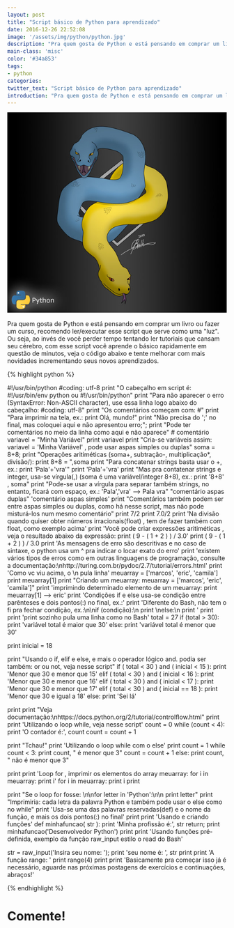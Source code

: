 ```yaml
---
layout: post
title: "Script básico de Python para aprendizado"
date: 2016-12-26 22:52:08
image: '/assets/img/python/python.jpg'
description: "Pra quem gosta de Python e está pensando em comprar um livro ou fazer um curso, recomendo ler/executar esse script que serve como uma 'luz'."
main-class: 'misc'
color: '#34a853'
tags:
- python
categories:
twitter_text: "Script básico de Python para aprendizado"
introduction: "Pra quem gosta de Python e está pensando em comprar um livro ou fazer um curso, recomendo ler/executar esse script que serve como uma 'luz'."
---
```


![Python](/assets/img/python/python.jpg)

Pra quem gosta de Python e está pensando em comprar um livro ou fazer um curso, recomendo ler/executar esse script que serve como uma "luz". Ou seja, ao invés de você perder tempo tentando ler tutoriais que cansam seu cérebro, com esse script você aprende o básico rapidamente em questão de minutos, veja o código abaixo e tente melhorar com mais novidades incrementando seus novos aprendizados.

{% highlight python %}

#!/usr/bin/python
#coding: utf-8
print "O cabeçalho em script é: #!/usr/bin/env python ou #!/usr/bin/python"
print "Para não aparecer o erro (SyntaxError: Non-ASCII character), use essa linha logo abaixo do cabeçalho: #coding: utf-8"
print "Os comentários começam com: #"
print "Para imprimir na tela, ex.: print Olá, mundo!"
print "Não precisa do ';' no final, mas coloquei aqui e não apresentou erro;";
print "Pode ter comentários no meio da linha como aqui e não aparece" # comentário
variavel = "Minha Variável"
print variavel
print "Cria-se variáveis assim: variavel = 'Minha Variável' , pode usar aspas simples ou duplas"
soma = 8+8;
print "Operações aritiméticas (soma+, subtração-, multiplicação*, divisão/): print 8+8 = ",soma
print "Para concatenar strings basta usar o +, ex.: print 'Pala'+'vra'"
print 'Pala'+'vra'
print "Mas pra contatenar strings e integer, usa-se vírgula(,) (soma é uma variável/integer 8+8), ex.: print '8+8' , soma"
print "Pode-se usar a vírgula para separar também strings, no entanto, ficará com espaço, ex.: 'Pala','vra' --> Pala vra"
"comentário aspas duplas"
'comentário aspas simples'
print "Comentários também podem ser entre aspas simples ou duplas, como há nesse script, mas não pode misturá-los num mesmo comentário"
print 7/2
print 7.0/2
print 'Na divisão quando quiser obter números irracionais(float) , tem de fazer também com float, como exemplo acima'
print 'Você pode criar expressões aritiméticas , veja o resultado abaixo da expressão: print ( 9 - ( 1 + 2 ) ) / 3.0'
print ( 9 - ( 1 + 2 ) ) / 3.0
print 'As mensagens de erro são descritivas e no caso de sintaxe, o python usa um  ^ pra indicar o locar exato do erro'
print 'existem vários tipos de erros como em outras linguagens de programação, consulte a documentação:\nhttp://turing.com.br/pydoc/2.7/tutorial/errors.html'
print 'Como vc viu acima, o \\n pula linha'
meuarray = ['marcos', 'eric', 'camila']
print meuarray[1]
print "Criando um meuarray: meuarray = ['marcos', 'eric', 'camila']"
print 'imprimindo determinado elemento de um meuarray: print meuarray[1] --> eric'
print 'Condições if e else usa-se condição entre parênteses e dois pontos(:) no final, ex.:'
print 'Diferente do Bash, não tem o fi pra fechar condição, ex.:\n\nif (condição):\n	print \nelse:\n	print '
print
print 'print sozinho pula uma linha como no Bash'
total = 27
if (total > 30):
	print 'variável total é maior que 30'
else:
	print 'variável total é menor que 30'

print
inicial = 18

print "Usando o if, elif e else, e mais o operador lógico and. podia ser também: or ou not, veja nesse script"
if ( total < 30 ) and ( inicial < 15 ):
	print 'Menor que 30 e menor que 15'
elif ( total < 30 ) and ( inicial < 16 ):
	print 'Menor que 30 e menor que 16'
elif ( total < 30 ) and ( inicial < 17 ):
	print 'Menor que 30 e menor que 17'
elif ( total < 30 ) and ( inicial == 18 ):
	print 'Menor que 30 e igual a 18'
else:
	print 'Sei lá'

print
print "Veja documentação:\nhttps://docs.python.org/2/tutorial/controlflow.html"
print
print 'Utilizando o loop while, veja nesse script'
count = 0
while (count < 4):
   print 'O contador é:', count
   count = count + 1

print "Tchau!"
print 'Utilizando o loop while com o else'
print
count = 1
while count < 3:
   print count, " é  menor que 3"
   count = count + 1
else:
   print count, " não é menor que 3"

print
print 'Loop for , imprimir os elementos do array meuarray: for i in meuarray: print i'
for i in meuarray: print i
print

print "Se o loop for fosse: \n\nfor letter in 'Python':\n\n	print letter"
print "Imprimiria: cada letra da palavra Python e também pode usar o else como no while"
print 'Usa-se uma das palavras reservadas(def) e o nome da função, e mais os dois pontos(:) no final'
print
print 'Usando e criando funções'
def minhafuncao( str ):
	print 'Minha profissão é:', str
	return;
print
minhafuncao('Desenvolvedor Python')
print
print 'Usando funções pré-definida, exemplo da função raw_input estilo o read do Bash'

str = raw_input('Insira seu nome: ');
print 'seu nome é: ', str
print
print 'A função range: '
print range(4)
print
print 'Basicamente pra começar isso já é necessário, aguarde nas próximas postagens de exercícios e continuações, abraços!'

{% endhighlight %}

# Comente!
